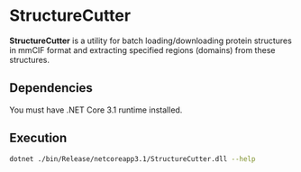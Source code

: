 # StructureCutter

**StructureCutter** is a utility for batch loading/downloading protein structures in mmCIF format and extracting specified regions (domains) from these structures.

## Dependencies

You must have .NET Core 3.1 runtime installed.

## Execution

```sh
dotnet ./bin/Release/netcoreapp3.1/StructureCutter.dll --help
```
